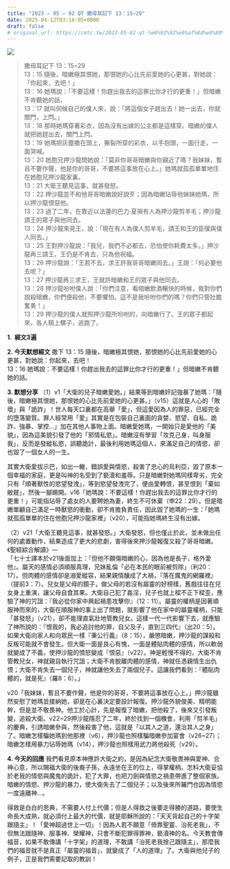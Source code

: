 ```yaml
---
title: "2023 – 05 – 02 QT 撒母耳記下 13：15~29"
date: 2025-04-12T03:14:05+0800
draft: false
# original_url: https://cmtc.tw/2023-05-02-qt-%e6%92%92%e6%af%8d%e8%80%b3%e8%a8%98%e4%b8%8b-13%ef%bc%9a1529
---
```


![](/images/qt.jpg)
> 撒母耳記下 13：15\~29  
> 13：15 隨後，暗嫩極其恨她，那恨她的心比先前愛她的心更甚，對她說：「你起來，去吧！」  
> 13：16 她瑪說：「不要這樣！你趕出我去的這罪比你才行的更重！」但暗嫩不肯聽她的話，  
> 13：17 就叫伺候自己的僕人來，說：「將這個女子趕出去！她一出去，你就關門，上閂。」  
> 13：18 那時她瑪穿著彩衣，因為沒有出嫁的公主都是這樣穿。暗嫩的僕人就把她趕出去，關門上閂。  
> 13：19 她瑪把灰塵撒在頭上，撕裂所穿的彩衣，以手抱頭，一面行走，一面哭喊。  
> 13：20 她胞兄押沙龍問她說：「莫非你哥哥暗嫩與你親近了嗎？我妹妹，暫且不要作聲，他是你的哥哥，不要將這事放在心上。」她瑪就孤孤單單地住在她胞兄押沙龍家裏。  
> 13：21 大衛王聽見這事，就甚發怒。  
> 13：22 押沙龍並不和他哥哥暗嫩說好說歹；因為暗嫩玷辱他妹妹她瑪，所以押沙龍恨惡他。  
> 13：23 過了二年，在靠近以法蓮的巴力‧夏瑣有人為押沙龍剪羊毛；押沙龍請王的眾子與他同去。  
> 13：24 押沙龍來見王，說：「現在有人為僕人剪羊毛，請王和王的臣僕與僕人同去。」  
> 13：25 王對押沙龍說：「我兒，我們不必都去，恐怕使你耗費太多。」押沙龍再三請王，王仍是不肯去，只為他祝福。  
> 13：26 押沙龍說：「王若不去，求王許我哥哥暗嫩同去。」王說：「何必要他去呢？」  
> 13：27 押沙龍再三求王，王就許暗嫩和王的眾子與他同去。  
> 13：28 押沙龍吩咐僕人說：「你們注意，看暗嫩飲酒暢快的時候，我對你們說殺暗嫩，你們便殺他，不要懼怕。這不是我吩咐你們的嗎？你們只管壯膽奮勇！」  
> 13：29 押沙龍的僕人就照押沙龍所吩咐的，向暗嫩行了。王的眾子都起來，各人騎上騾子，逃跑了。

**1.  經文3遍**

**2. 今天默想經文**
撒下 13：15 隨後，暗嫩極其恨她，那恨她的心比先前愛她的心更甚，對她說：你起來，去吧！  
13：16 她瑪說：不要這樣！你趕出我去的這罪比你才行的更重！」但暗嫩不肯聽她的話。

**3. 默想分享**
（1）v1「大衛的兒子暗嫩愛她。」結果等到暗嫩奸記強暴了她瑪：「隨後，暗嫩極其恨她，那恨她的心比先前愛她的心更甚。」（v15）這就是人心的「敗壞」與「詭詐」！世人每天口裏都在高舉「愛」，但這愛因為人的罪惡，已經完全的墮落變質。罪人經常用「愛」其實是在包裝自己裏面的貪婪、慾望、自私、詭詐、強暴、掌控…」加在其他人事物上面。暗嫩愛她瑪，一開始只是愛他的「美貌」，因為這美貌引發了他的「邪情私慾」。暗嫩沒有學習「攻克己身，叫身服我」，反而是發縱私慾，誤聽詭計，最後利用她瑪這個人，來滿足自己的情慾，卻也毀了一個女人的一生。

其實大衛愛拔示巴，如出一轍，錯誤愛與情慾，殺害了忠心的烏利亞，毀了原本一個幸福的家庭，更是叫神的名受到了褻瀆和羞辱。只是暗嫩對她瑪同樣卑劣，完全只有「順著獸性的慾望發洩」，等到慾望發洩完了，便由愛轉恨，甚至恨到「棄如敝屣」，然後一腳踢開。v16「她瑪說：不要這樣！你趕出我去的這罪比你才行的更重！」可能指玷辱了處女的人要聘她為妻，終生不可休棄（申22：29）。但是暗嫩單顧自己滿足一時獸慾的衝動，卻不肯擔負責任，因此毀了她瑪的一生：「她瑪就孤孤單單的住在他胞兄押沙龍家裡」（v20），可能指她瑪終生沒有出嫁。

（2）v21「大衛王聽見這事，就甚發怒。」大衛發怒，但也僅止於此，並未做出任何的處置動作，結果造成了更大的悲劇，害得後來押沙龍報復又殺了哥哥暗嫩。《聖經綜合解讀》—  
「七十士譯本於v21後面加上：『但他不願傷暗嫩的心，因為他是長子，格外愛他』。屬天的感情必須順服真理，兄妹亂倫「必在本民的眼前被剪除」（利20：17）。但肉體的感情卻是溺愛縱容，結果親情釀成了大禍，『落在魔鬼的網羅裡』（提前3：7）。兒女是父母的鏡子，做父母的若沒有屬靈的好榜樣，舊戲往往在兒女身上重演，讓父母自食其果。大衛自己犯了姦淫，兒子也就上樑不正下樑歪，應驗了神的咒詛：『我必從你家中興起禍患攻擊你』（12：11）。屬靈的權柄是因著順服神而來的，大衛在順服神的事上出了問題，就影響了他在家中的屬靈權柄，只能「甚發怒」（v21），卻不能理直氣壯地管教兒女。這樣一代一代影響下去，就應驗了神所說的：『恨我的，我必追討他的罪，自父及子，直到三四代』（出20：5）。如果大衛向家人和向眾民一樣『秉公行義』（8：15），嚴懲暗嫩，押沙龍的謀殺和反叛可能就不會發生。但大衛一面是良心有愧，一面是體貼肉體的感情，所以軟弱就變成了不義，使押沙龍的憤怒變成『恨惡』（v22）。神是輕慢不得的，大衛不肯管教兒女，神就親自執行咒詛；大衛不肯脫離肉體的感情，神就任憑親情生出仇恨；大衛不肯失去一個兒子，神就讓他失去了兩個兒子。這讓我們看到：『體貼肉體的，就是死』（羅8：6）。」

v20「我妹妹，暫且不要作聲，他是你的哥哥，不要將這事放在心上。」押沙龍雖然安慰了她瑪並接納她，卻是在心裏決定要設計報復。押沙龍外貌俊美、精明能幹，但是並不敬畏神。他工於心計，先是報復了暗嫩，把他殺了，後來又引發叛變，追殺大衛。v22\~29押沙龍隱忍了二年，終於找到一個機會，利用「剪羊毛」的慶典，引誘暗嫩參與，然後殺害了他，這就是「以其人之道，還治其人之身」了。暗嫩怎樣騙她瑪到他那裡（v6），押沙龍也照樣騙暗嫩參加宴會（v26\~27）；暗嫩怎樣用暴力玷辱她瑪（v14），押沙龍也照樣用武力將他殺死（v29）。

**4. 今天的回應**
我們看見原本神應許大衛之約，是因為紀念大衛敬畏神與愛神、合神心意，所以賜福大衛的後裔子孫，永遠坐在王的位上，得掌權柄。怎料大衛妥協於老我的情慾與魔鬼的詭計，犯了大罪，也把刀劍與情慾之禍患帶進了整個家族。 暗嫩的情慾、押沙龍的暴力，使大衛失去了二個兒子；以及後來所羅門也因為情慾一度遠離神…。

得救是白白的恩典，不需要人付上代價；但是人得救之後要走得勝的道路，要使生命長大成熟，就必須付上最大的代價，就是耶穌所說的：「天天背起自己的十字架跟隨主」！「愛神超過世上一切」！因為人若不願意「倚靠聖靈、治死老我」，不但無法跟隨神、服事神、榮耀神，只會不斷犯罪得罪神，褻瀆神的名。今天教會傳福音，如果不敢傳講「十字架」的道理，不敢講「治死老我捨己跟隨主」，那麼我們的福音就不是真正「屬靈的福音」，就變成了「人的道理」了。大衛與他兒子的例子，正是我們需要記取的教訓！
